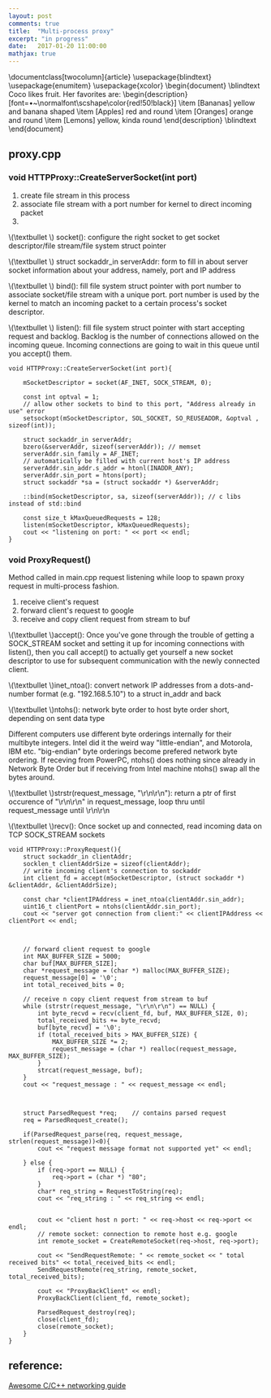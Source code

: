 ```yaml
---
layout: post
comments: true
title:  "Multi-process proxy"
excerpt: "in progress"
date:   2017-01-20 11:00:00
mathjax: true
---
```



\documentclass[twocolumn]{article}
\usepackage{blindtext}
\usepackage{enumitem}
\usepackage{xcolor}
\begin{document}
\blindtext Coco likes fruit. Her favorites are:
\begin{description}[font=$\bullet$~\normalfont\scshape\color{red!50!black}]
\item [Bananas] yellow and banana shaped
\item [Apples] red and round
\item [Oranges] orange and round
\item [Lemons] yellow, kinda round
\end{description}
\blindtext
\end{document}


## proxy.cpp

### void HTTPProxy::CreateServerSocket(int port)

1. create file stream in this process
2. associate file stream with a port number for kernel to direct incoming packet
3. 

\\(\textbullet \\) socket(): configure the right socket to get socket descriptor/file stream/file system struct pointer

\\(\textbullet \\) struct sockaddr_in serverAddr: form to fill in about server socket information about your address, namely, port and IP address

\\(\textbullet \\) bind(): fill file system struct pointer with port number to associate socket/file stream with a unique port. port number is used by the kernel to match an incoming packet to a certain process's socket descriptor.

\\(\textbullet \\) listen(): fill file system struct pointer with start accepting request and backlog. Backlog is the number of connections allowed on the incoming queue. Incoming connections are going to wait in this queue until you accept() them.

```
void HTTPProxy::CreateServerSocket(int port){

    mSocketDescriptor = socket(AF_INET, SOCK_STREAM, 0);
    
    const int optval = 1;
    // allow other sockets to bind to this port, "Address already in use" error 
    setsockopt(mSocketDescriptor, SOL_SOCKET, SO_REUSEADDR, &optval , sizeof(int)); 
    
    struct sockaddr_in serverAddr;
    bzero(&serverAddr, sizeof(serverAddr)); // memset
    serverAddr.sin_family = AF_INET;
    // automatically be filled with current host's IP address
    serverAddr.sin_addr.s_addr = htonl(INADDR_ANY); 
    serverAddr.sin_port = htons(port);
    struct sockaddr *sa = (struct sockaddr *) &serverAddr;
    
    ::bind(mSocketDescriptor, sa, sizeof(serverAddr)); // c libs instead of std::bind
    
    const size_t kMaxQueuedRequests = 128;
    listen(mSocketDescriptor, kMaxQueuedRequests);
    cout << "listening on port: " << port << endl;    
}
```











### void ProxyRequest()

Method called in main.cpp request listening while loop to spawn proxy request in multi-process fashion.

1. receive client's request
2. forward client's request to google
3. receive and copy client request from stream to buf

\\(\textbullet \\)accept(): Once you've gone through the trouble of getting a SOCK_STREAM socket and setting it up for incoming connections with listen(), then you call accept() to actually get yourself a new socket descriptor to use for subsequent communication with the newly connected client.

\\(\textbullet \\)inet_ntoa(): convert network IP addresses from a dots-and-number format (e.g. "192.168.5.10") to a struct in_addr and back

\\(\textbullet \\)ntohs(): network byte order to host byte order short, depending on sent data type

Different computers use different byte orderings internally for their multibyte integers. Intel did it the weird way "little-endian", and Motorola, IBM etc. "big-endian" byte orderings become prefered network byte ordering. If receving from PowerPC, ntohs() does nothing since already in Network Byte Order but if receiving from Intel machine ntohs() swap all the bytes around.

\\(\textbullet \\)strstr(request_message, "\r\n\r\n"): return a ptr of first occurence of "\r\n\r\n" in request_message, loop thru until request_message until \r\n\r\n

\\(\textbullet \\)recv(): Once socket up and connected, read incoming data on TCP SOCK_STREAM sockets

```
void HTTPProxy::ProxyRequest(){
    struct sockaddr_in clientAddr;
    socklen_t clientAddrSize = sizeof(clientAddr);
    // write incoming client's connection to sockaddr
    int client_fd = accept(mSocketDescriptor, (struct sockaddr *) &clientAddr, &clientAddrSize);
    
    const char *clientIPAddress = inet_ntoa(clientAddr.sin_addr);
    uint16_t clientPort = ntohs(clientAddr.sin_port);    
    cout << "server got connection from client:" << clientIPAddress << clientPort << endl;



    // forward client request to google
    int MAX_BUFFER_SIZE = 5000;
    char buf[MAX_BUFFER_SIZE];
    char *request_message = (char *) malloc(MAX_BUFFER_SIZE); 
    request_message[0] = '\0';
	int total_received_bits = 0;
    
    // receive n copy client request from stream to buf
    while (strstr(request_message, "\r\n\r\n") == NULL) {
        int byte_recvd = recv(client_fd, buf, MAX_BUFFER_SIZE, 0);
        total_received_bits += byte_recvd;
        buf[byte_recvd] = '\0';
	  	if (total_received_bits > MAX_BUFFER_SIZE) {
			MAX_BUFFER_SIZE *= 2;
			request_message = (char *) realloc(request_message, MAX_BUFFER_SIZE);
        }
        strcat(request_message, buf);
    }
    cout << "request_message : " << request_message << endl;
    


    struct ParsedRequest *req;    // contains parsed request
    req = ParsedRequest_create();    
    
    if(ParsedRequest_parse(req, request_message, strlen(request_message))<0){
        cout << "request message format not supported yet" << endl;
        
    } else {
        if (req->port == NULL) {
            req->port = (char *) "80";
        }		 
        char* req_string = RequestToString(req);	
        cout << "req_string : " << req_string << endl;


        cout << "client host n port: " << req->host << req->port << endl;
        // remote socket: connection to remote host e.g. google
        int remote_socket = CreateRemoteSocket(req->host, req->port);
        
        cout << "SendRequestRemote: " << remote_socket << " total received bits" << total_received_bits << endl;
        SendRequestRemote(req_string, remote_socket, total_received_bits);

        cout << "ProxyBackClient" << endl;
        ProxyBackClient(client_fd, remote_socket);
        
        ParsedRequest_destroy(req);		
        close(client_fd);   
        close(remote_socket);
    }
}
```


## reference:
[Awesome C/C++ networking guide](https://beej.us/guide/bgnet/html/multi/index.html)